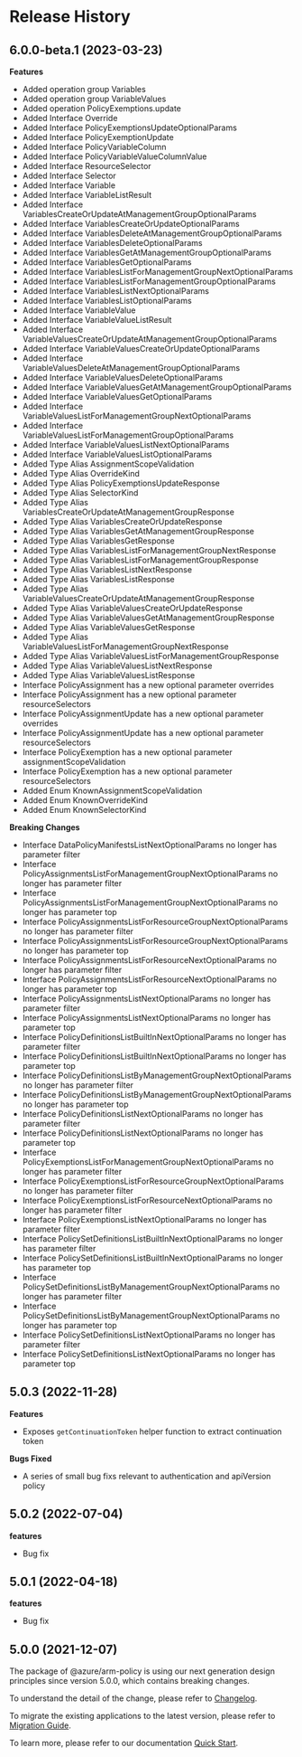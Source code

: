 # Release History
    
## 6.0.0-beta.1 (2023-03-23)
    
**Features**

  - Added operation group Variables
  - Added operation group VariableValues
  - Added operation PolicyExemptions.update
  - Added Interface Override
  - Added Interface PolicyExemptionsUpdateOptionalParams
  - Added Interface PolicyExemptionUpdate
  - Added Interface PolicyVariableColumn
  - Added Interface PolicyVariableValueColumnValue
  - Added Interface ResourceSelector
  - Added Interface Selector
  - Added Interface Variable
  - Added Interface VariableListResult
  - Added Interface VariablesCreateOrUpdateAtManagementGroupOptionalParams
  - Added Interface VariablesCreateOrUpdateOptionalParams
  - Added Interface VariablesDeleteAtManagementGroupOptionalParams
  - Added Interface VariablesDeleteOptionalParams
  - Added Interface VariablesGetAtManagementGroupOptionalParams
  - Added Interface VariablesGetOptionalParams
  - Added Interface VariablesListForManagementGroupNextOptionalParams
  - Added Interface VariablesListForManagementGroupOptionalParams
  - Added Interface VariablesListNextOptionalParams
  - Added Interface VariablesListOptionalParams
  - Added Interface VariableValue
  - Added Interface VariableValueListResult
  - Added Interface VariableValuesCreateOrUpdateAtManagementGroupOptionalParams
  - Added Interface VariableValuesCreateOrUpdateOptionalParams
  - Added Interface VariableValuesDeleteAtManagementGroupOptionalParams
  - Added Interface VariableValuesDeleteOptionalParams
  - Added Interface VariableValuesGetAtManagementGroupOptionalParams
  - Added Interface VariableValuesGetOptionalParams
  - Added Interface VariableValuesListForManagementGroupNextOptionalParams
  - Added Interface VariableValuesListForManagementGroupOptionalParams
  - Added Interface VariableValuesListNextOptionalParams
  - Added Interface VariableValuesListOptionalParams
  - Added Type Alias AssignmentScopeValidation
  - Added Type Alias OverrideKind
  - Added Type Alias PolicyExemptionsUpdateResponse
  - Added Type Alias SelectorKind
  - Added Type Alias VariablesCreateOrUpdateAtManagementGroupResponse
  - Added Type Alias VariablesCreateOrUpdateResponse
  - Added Type Alias VariablesGetAtManagementGroupResponse
  - Added Type Alias VariablesGetResponse
  - Added Type Alias VariablesListForManagementGroupNextResponse
  - Added Type Alias VariablesListForManagementGroupResponse
  - Added Type Alias VariablesListNextResponse
  - Added Type Alias VariablesListResponse
  - Added Type Alias VariableValuesCreateOrUpdateAtManagementGroupResponse
  - Added Type Alias VariableValuesCreateOrUpdateResponse
  - Added Type Alias VariableValuesGetAtManagementGroupResponse
  - Added Type Alias VariableValuesGetResponse
  - Added Type Alias VariableValuesListForManagementGroupNextResponse
  - Added Type Alias VariableValuesListForManagementGroupResponse
  - Added Type Alias VariableValuesListNextResponse
  - Added Type Alias VariableValuesListResponse
  - Interface PolicyAssignment has a new optional parameter overrides
  - Interface PolicyAssignment has a new optional parameter resourceSelectors
  - Interface PolicyAssignmentUpdate has a new optional parameter overrides
  - Interface PolicyAssignmentUpdate has a new optional parameter resourceSelectors
  - Interface PolicyExemption has a new optional parameter assignmentScopeValidation
  - Interface PolicyExemption has a new optional parameter resourceSelectors
  - Added Enum KnownAssignmentScopeValidation
  - Added Enum KnownOverrideKind
  - Added Enum KnownSelectorKind

**Breaking Changes**

  - Interface DataPolicyManifestsListNextOptionalParams no longer has parameter filter
  - Interface PolicyAssignmentsListForManagementGroupNextOptionalParams no longer has parameter filter
  - Interface PolicyAssignmentsListForManagementGroupNextOptionalParams no longer has parameter top
  - Interface PolicyAssignmentsListForResourceGroupNextOptionalParams no longer has parameter filter
  - Interface PolicyAssignmentsListForResourceGroupNextOptionalParams no longer has parameter top
  - Interface PolicyAssignmentsListForResourceNextOptionalParams no longer has parameter filter
  - Interface PolicyAssignmentsListForResourceNextOptionalParams no longer has parameter top
  - Interface PolicyAssignmentsListNextOptionalParams no longer has parameter filter
  - Interface PolicyAssignmentsListNextOptionalParams no longer has parameter top
  - Interface PolicyDefinitionsListBuiltInNextOptionalParams no longer has parameter filter
  - Interface PolicyDefinitionsListBuiltInNextOptionalParams no longer has parameter top
  - Interface PolicyDefinitionsListByManagementGroupNextOptionalParams no longer has parameter filter
  - Interface PolicyDefinitionsListByManagementGroupNextOptionalParams no longer has parameter top
  - Interface PolicyDefinitionsListNextOptionalParams no longer has parameter filter
  - Interface PolicyDefinitionsListNextOptionalParams no longer has parameter top
  - Interface PolicyExemptionsListForManagementGroupNextOptionalParams no longer has parameter filter
  - Interface PolicyExemptionsListForResourceGroupNextOptionalParams no longer has parameter filter
  - Interface PolicyExemptionsListForResourceNextOptionalParams no longer has parameter filter
  - Interface PolicyExemptionsListNextOptionalParams no longer has parameter filter
  - Interface PolicySetDefinitionsListBuiltInNextOptionalParams no longer has parameter filter
  - Interface PolicySetDefinitionsListBuiltInNextOptionalParams no longer has parameter top
  - Interface PolicySetDefinitionsListByManagementGroupNextOptionalParams no longer has parameter filter
  - Interface PolicySetDefinitionsListByManagementGroupNextOptionalParams no longer has parameter top
  - Interface PolicySetDefinitionsListNextOptionalParams no longer has parameter filter
  - Interface PolicySetDefinitionsListNextOptionalParams no longer has parameter top
    
## 5.0.3 (2022-11-28)

**Features**

 -  Exposes `getContinuationToken` helper function to extract continuation token

**Bugs Fixed**

  - A series of small bug fixs relevant to authentication and apiVersion policy

## 5.0.2 (2022-07-04)

**features**

  - Bug fix

## 5.0.1 (2022-04-18)

**features**

  - Bug fix

## 5.0.0 (2021-12-07)

The package of @azure/arm-policy is using our next generation design principles since version 5.0.0, which contains breaking changes.

To understand the detail of the change, please refer to [Changelog](https://aka.ms/js-track2-changelog).

To migrate the existing applications to the latest version, please refer to [Migration Guide](https://aka.ms/js-track2-migration-guide).

To learn more, please refer to our documentation [Quick Start](https://aka.ms/js-track2-quickstart).
